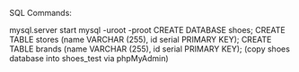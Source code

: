 SQL Commands:

mysql.server start
mysql -uroot -proot
CREATE DATABASE shoes;
CREATE TABLE stores (name VARCHAR (255), id serial PRIMARY KEY);
CREATE TABLE brands (name VARCHAR (255), id serial PRIMARY KEY);
(copy shoes database into shoes_test via phpMyAdmin)
